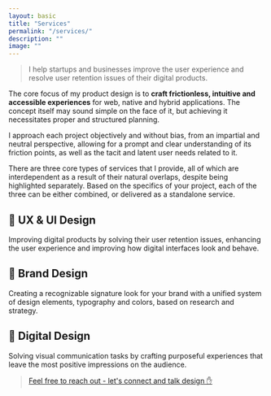 ```yaml
---
layout: basic
title: "Services"
permalink: "/services/"
description: ""
image: ""
---
```


> I help startups and businesses improve the user experience and resolve user retention issues of their digital products.

The core focus of my product design is to **craft frictionless, intuitive and accessible experiences** for web, native and hybrid applications. The concept itself may sound simple on the face of it, but achieving it necessitates proper and structured planning.

I approach each project objectively and without bias, from an impartial and neutral perspective, allowing for a prompt and clear understanding of its friction points, as well as the tacit and latent user needs related to it. 

There are three core types of services that I provide, all of which are interdependent as a result of their natural overlaps, despite being highlighted separately. Based on the specifics of your project, each of the three can be either combined, or delivered as a standalone service.

## 🧭 UX & UI Design
Improving digital products by solving their user retention issues, enhancing the user experience and improving how digital interfaces look and behave.

## 🎯 Brand Design
Creating a recognizable signature look for your brand with a unified system of design elements, typography and colors, based on research and strategy.

## 🎨 Digital Design
Solving visual communication tasks by crafting purposeful experiences that leave the most positive impressions on the audience.

> [Feel free to reach out - let's connect and talk design ✋](/contact)